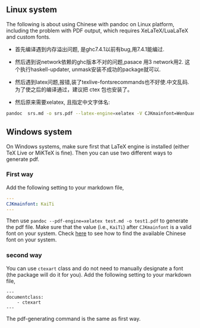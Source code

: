 ## Linux system
The following is about using Chinese with pandoc on Linux platform, including the problem with PDF output, which requires XeLaTeX/LuaLaTeX and custom fonts.

- 首先编译遇到内存溢出问题, 是ghc7.4.1以前有bug,用7.4.1能编过.

- 然后遇到说network依赖的ghc版本不对的问题,pasace 用3 network用2. 这个执行haskell-updater, unmask安装不成功的package就可以.

- 然后遇到latex问题,报错,装了texlive-fontsrecommands也不好使.中文乱码. 为了使之后的编译通过，建议把 ctex 包也安装了。

- 然后原来需要xelatex, 且指定中文字体名:

```bash
pandoc  srs.md -o srs.pdf --latex-engine=xelatex -V CJKmainfont=WenQuanYi\ Micro\ Hei\ Mono
```

## Windows system
On Windows systems, make sure first that LaTeX engine is installed (either TeX Live or MiKTeX is fine). Then you can use two different ways to generate pdf.
### First way
Add the following setting to your markdown file,
```yaml
---
CJKmainfont: KaiTi
---
```
Then use `pandoc --pdf-engine=xelatex test.md -o test1.pdf` to generate the pdf file. Make sure that the value (i.e., `KaiTi`) after `CJKmainfont` is a valid font on your system. Check [here](https://jdhao.github.io/2017/05/13/guide-on-how-to-use-chinese-with-matplotlib/) to see how to find the available Chinese font on your system.

### second way
You can use `ctexart` class and do not need to manually designate a font (the package will do it for you). Add the following setting to your markdown file,
```
---
documentclass:
    - ctexart
---
```
The pdf-generating command is the same as first way.
